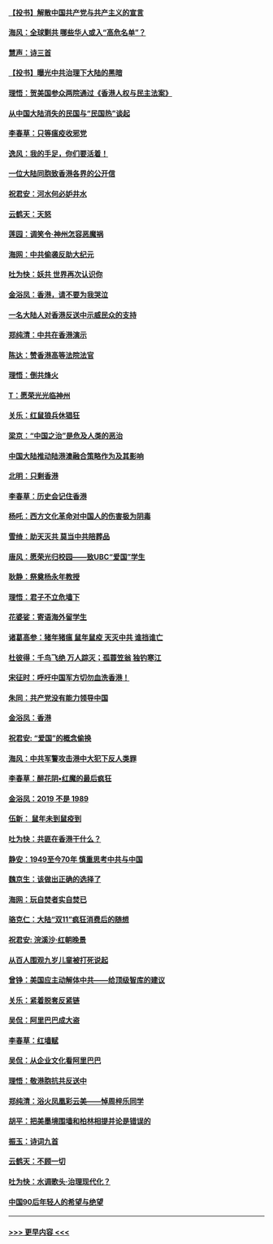 #### [【投书】解散中国共产党与共产主义的宣言](../pages/nsc993/n11679177.md?t=11252333) 
#### [海风：全球剿共 哪些华人或入“高危名单”？](../pages/nsc993/n11678617.md?t=11252333) 
#### [慧声：诗三首](../pages/nsc993/n11678848.md?t=11252333) 
#### [【投书】曝光中共治理下大陆的黑暗](../pages/nsc993/n11678674.md?t=11252333) 
#### [理悟：贺美国参众两院通过《香港人权与民主法案》](../pages/nsc993/n11678104.md?t=11252333) 
#### [从中国大陆消失的民国与“民国热”谈起](../pages/nsc993/n11678075.md?t=11252333) 
#### [李春草：只等瘟疫收邪党](../pages/nsc993/n11677308.md?t=11252333) 
#### [逸风：我的手足，你们要活着！](../pages/nsc993/n11676352.md?t=11252333) 
#### [一位大陆同胞致香港各界的公开信](../pages/nsc993/n11675761.md?t=11252333) 
#### [祝君安：河水何必妒井水](../pages/nsc993/n11675746.md?t=11252333) 
#### [云鹤天：天怒](../pages/nsc993/n11675718.md?t=11252333) 
#### [莲园：调笑令‧神州怎容恶魔祸](../pages/nsc993/n11675648.md?t=11252333) 
#### [海网：中共偷袭反助大纪元](../pages/nsc993/n11673515.md?t=11252333) 
#### [吐为快：妖共 世界再次认识你](../pages/nsc993/n11673506.md?t=11252333) 
#### [金浴凤：香港，请不要为我哭泣](../pages/nsc993/n11673248.md?t=11252333) 
#### [一名大陆人对香港反送中示威民众的支持](../pages/nsc993/n11672615.md?t=11252333) 
#### [郑纯清：中共在香港演示](../pages/nsc993/n11670539.md?t=11252333) 
#### [陈达：赞香港高等法院法官](../pages/nsc993/n11669542.md?t=11252333) 
#### [理悟：倒共烽火](../pages/nsc993/n11668844.md?t=11252333) 
#### [T：愿荣光光临神州](../pages/nsc993/n11668421.md?t=11252333) 
#### [关乐：红鼠狼兵休猖狂](../pages/nsc993/n11668378.md?t=11252333) 
#### [梁京：“中国之治”是危及人类的恶治](../pages/nsc993/n11668328.md?t=11252333) 
#### [中国大陆推动陆港澳融合策略作为及其影响](../pages/nsc993/n11668157.md?t=11252333) 
#### [北明：只剩香港](../pages/nsc993/n11668002.md?t=11252333) 
#### [李春草：历史会记住香港](../pages/nsc993/n11667927.md?t=11252333) 
#### [杨吒：西方文化革命对中国人的伤害极为阴毒](../pages/nsc993/n11664521.md?t=11252333) 
#### [雪绮：助天灭共 莫当中共陪葬品](../pages/nsc993/n11662650.md?t=11252333) 
#### [唐风：愿荣光归校园——致UBC“爱国”学生](../pages/nsc993/n11662194.md?t=11252333) 
#### [耿静：祭奠杨永年教授](../pages/nsc993/n11662514.md?t=11252333) 
#### [理悟：君子不立危墙下](../pages/nsc993/n11662172.md?t=11252333) 
#### [花婆娑：寄语海外留学生](../pages/nsc993/n11662121.md?t=11252333) 
#### [诸葛高参：猪年猪瘟 鼠年鼠疫 天灭中共 谁挡谁亡](../pages/nsc993/n11661980.md?t=11252333) 
#### [杜彼得：千鸟飞绝 万人踪灭；孤蓑笠翁 独钓寒江](../pages/nsc993/n11661170.md?t=11252333) 
#### [宋征时：呼吁中国军方切勿血洗香港！](../pages/nsc993/n11415318.md?t=11252333) 
#### [朱同：共产党没有能力领导中国](../pages/nsc993/n11660421.md?t=11252333) 
#### [金浴凤：香港](../pages/nsc993/n11660419.md?t=11252333) 
#### [祝君安: “爱国”的概念偷换](../pages/nsc993/n11659706.md?t=11252333) 
#### [海风：中共军警攻击港中大犯下反人类罪](../pages/nsc993/n11659632.md?t=11252333) 
#### [李春草：醉花阴•红魔的最后疯狂](../pages/nsc993/n11659287.md?t=11252333) 
#### [金浴凤：2019 不是 1989](../pages/nsc993/n11657663.md?t=11252333) 
#### [伍新： 鼠年未到鼠疫到](../pages/nsc993/n11655098.md?t=11252333) 
#### [吐为快：共匪在香港干什么？](../pages/nsc993/n11654891.md?t=11252333) 
#### [静安：1949至今70年 慎重思考中共与中国](../pages/nsc993/n11651244.md?t=11252333) 
#### [魏京生：该做出正确的选择了](../pages/nsc993/n11653084.md?t=11252333) 
#### [海网：玩自焚者实自焚已](../pages/nsc993/n11652423.md?t=11252333) 
#### [骆克仁：大陆“双11”疯狂消费后的随想](../pages/nsc993/n11652305.md?t=11252333) 
#### [祝君安: 浣溪沙·红朝晚景](../pages/nsc993/n11652258.md?t=11252333) 
#### [从百人围观九岁儿童被打死说起](../pages/nsc993/n11651030.md?t=11252333) 
#### [曾铮：美国应主动解体中共——给顶级智库的建议](../pages/nsc993/n11649888.md?t=11252333) 
#### [关乐：紧着脱套反紧链](../pages/nsc993/n11649069.md?t=11252333) 
#### [吴侃：阿里巴巴成大盗](../pages/nsc993/n11645523.md?t=11252333) 
#### [李春草：红墙赋](../pages/nsc993/n11646389.md?t=11252333) 
#### [吴侃：从企业文化看阿里巴巴](../pages/nsc993/n11645476.md?t=11252333) 
#### [理悟：敬港胞抗共反送中](../pages/nsc993/n11645466.md?t=11252333) 
#### [郑纯清：浴火凤凰彩云美——悼周梓乐同学](../pages/nsc993/n11645155.md?t=11252333) 
#### [胡平：把美墨境围墙和柏林相提并论是错误的](../pages/nsc993/n11645134.md?t=11252333) 
#### [振玉：诗词九首](../pages/nsc993/n11644081.md?t=11252333) 
#### [云鹤天：不顾一切](../pages/nsc993/n11643508.md?t=11252333) 
#### [吐为快：水调歌头·治理现代化？](../pages/nsc993/n11643485.md?t=11252333) 
#### [中国90后年轻人的希望与绝望](../pages/nsc993/n11642317.md?t=11252333) 

----
#### [ >>> 更早内容 <<< ](../indexes/nsc993-earlier.md)
